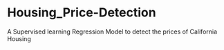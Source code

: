 # Housing_Price-Detection
A Supervised learning Regression Model to detect the prices of California Housing 
